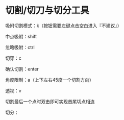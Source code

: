 # 切割/切刀与切分工具
吸附切割模式：k（按钮需要左键点击空白进入『不建议』）

中点吸附：shift

忽略吸附：ctrl

切穿：c

确认切割：enter

角度限制：a（上下左右45度一个切割方向）

透视：v

切割最后一个点时双击即可实现首尾切点相连

切分：
